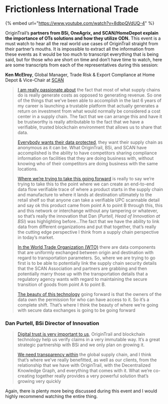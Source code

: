 # Frictionless International Trade

{% embed url="https://www.youtube.com/watch?v=8dbpQVdUQ-4" %}

OriginTrail’s **partners from BSi, OneAgrix, and SCAN/HomeDepot explain the importance of OTs solutions and how they utilize ODN.** This event is a must watch to hear all the real world use cases of OriginTrail straight from their partner’s mouths. It is impossible to extract all the information from these events as it would be too much to transcript everything that is being said, but for those who are short on time and don’t have time to watch, here are some transcripts from each of the representatives during this session:

**Ken McElroy**, Global Manager, Trade Risk & Export Compliance at Home Depot & Vice-Chair at [SCAN](https://www.scanassociation.com/membership/our-members/)

> [I am really passionate about](https://youtu.be/8dbpQVdUQ-4?t=733) the fact that most of what supply chains do is really generate costs as opposed to generating revenue. So one of the things that we’ve been able to accomplish in the last 6 years of my career is launching a trustable platform that actually generates a return on investment from what would normally be considered a cost center in a supply chain. The fact that we can arrange this and have it be trustworthy is really attributable to the fact that we have a verifiable, trusted blockchain environment that allows us to share that data.
>
> [Everybody wants their data protected](https://youtu.be/8dbpQVdUQ-4?t=1392), they want their supply chain as anonymous as it can be. What OriginTrail, BSi, and SCAN have accomplished is the ability to have competitors sharing compliance information on facilities that they are doing business with, without knowing who of their competitors are doing business with the same locations.
>
> [Where we’re trying ](https://youtu.be/8dbpQVdUQ-4?t=1464)[to take this going forward](https://youtu.be/8dbpQVdUQ-4?t=1464) is really to say we’re trying to take this to the point where we can create an end-to-end data flow verifiable trace of where a product starts in the supply chain and manufacture to where it lands at destination ultimately to the retail shelf so that anyone can take a verifiable UPC scannable detail and say ok this product came from point A to point B through this, this and this network or interchange without any tampering or whatever, so that’s really the innovation that Dan (_Purtell, Head of Innovation at BSi_) was highlighting before…The fact that we have the ability to link data from different organizations and put that together, that’s really the cutting edge perspective I think from a supply chain perspective in today’s market.
>
> [In the World Trade Organization (WTO)](https://youtu.be/8dbpQVdUQ-4?t=1691) there are data components that are uniformly exchanged between origin and destination with regard to transportation parameters. So, where we are trying to go first is to be able to potentially link the supply chain security details that the SCAN Association and partners are grabbing and then potentially marry those up with the transportation details that a regulatory agency wants with regard to maintaining the secure transition of goods from point A to point B.
>
> [The beauty of this technology](https://youtu.be/8dbpQVdUQ-4?t=2849) going forward is that the owners of the data own the permission for who can have access to it. So it’s a complete shift. That’s where I think the beauty of where we’re going with secure data exchanges is going to be going forward

### **Dan Purtell**, BSi Director of Innovation

> [Digital trust is very important to us](https://youtu.be/8dbpQVdUQ-4?t=678), OriginTrail and blockchain technology help us verify claims in a very immutable way. It’s a great strategic partnership with BSi and we only plan on growing it.
>
> [We need transparency within](https://youtu.be/8dbpQVdUQ-4?t=1053) the global supply chain, and I think that’s where we’ve really benefitted, as well as our clients, from the relationship that we have with OriginTrail, with the Decentralized Knowledge Graph, and everything that comes with it. What we’re co-creating together really provides a very powerful solution that’s growing very quickly

Again, there is plenty more being discussed during this event and I would highly recommend watching the entire thing.
